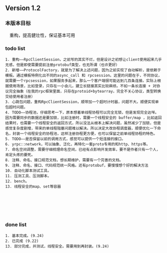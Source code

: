 

## Version 1.2

### 本版本目标
&emsp;重构，提高健壮性，保证基本可用


### todo list


    1. 重构——RpcClientSession，之前写的其实不烂，但是设计之初想让client使用起来几乎无感，但是即使需要提前注册protobuf类型，也无所谓（也许更好）
    2. 新增——ProtocolFactory，就是为了解决上述问题，因为之前实现了自动解析，是依赖于模板。通过模板特例化出不同的async_call 和 rpcsession。这里的问题在于，不同协议，就需要一个rpcsession，如果服务多起来，那么一个客户端很可能达到几百条连接。实际上根据使用场景，比如登录，只存在一小会儿，建立长链接其实比较麻烦。不如一条长连接 + 对协议完全抽象（在我的rpc框架里面，只存在protoid+bytearray，完全不关心协议，类型转换交给使用者注册）
    3. 心跳包问题，重构RpcClientSession，顺带加一个超时计时器，问题不大。顺便实现单包超时问题。
    4. TODO——协程池，仔细思考一下，原本想着单线程协程可以完全无锁，但是发现完全达咩。因为需要同步的数据还是要加锁，比如注册时，需要一个线程安全的 buffer/map ，比如返回结果时，也需要一个线程安全的返回方式，所以没法从根本上解决问题，虽然减少了加锁，但是感觉复杂度剧增，带来的单线程阻塞问题难以解决。所以决定大改协程调度器，顺便优化一下命名，封装一个线程安全的协程池，这样注册协程更方便，也可以保留之前单线程协程的特色。
    5. TODO——是否保留以前的调用方式，感觉可以提供一个短连接的接口。
    6. yrpc::network，可以抽象、泛化，再特化一套proto专用的和http、https等。
    7. 命名空间调整，需要仔细梳理命名空间，已经有点影响开发效率，要不是作者只有一个人，肯定头疼的要死。
    8. 注释、命名、接口规范文档，想长期维护，需要有一个完善的文档。
    9. 注释、命名、接口、代码规范统一风格。还有protobuf，要慢慢想个好的解决方法
    10. 自动化脚本测试工具。
    11. 压测工具、压测脚本。
    12. bench。
    13. 线程安全的map、set等容器

<br>
<br>
<br>
<br>

### done list
    1. 基本完成。(9.24)
    2. 已完成 (9.22)
    13. 部分完成，并测试，线程安全。需要用到再封装。(9.24)
    
